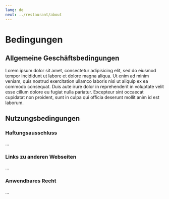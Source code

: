 ```yaml
---
lang: de
next: ../restaurant/about
---
```


# Bedingungen

## Allgemeine Geschäftsbedingungen

Lorem ipsum dolor sit amet, consectetur adipisicing elit, sed do eiusmod
tempor incididunt ut labore et dolore magna aliqua. Ut enim ad minim veniam,
quis nostrud exercitation ullamco laboris nisi ut aliquip ex ea commodo
consequat. Duis aute irure dolor in reprehenderit in voluptate velit esse
cillum dolore eu fugiat nulla pariatur. Excepteur sint occaecat cupidatat non
proident, sunt in culpa qui officia deserunt mollit anim id est laborum.

## Nutzungsbedingungen

### Haftungsausschluss

...

### Links zu anderen Webseiten

...

### Anwendbares Recht

...
